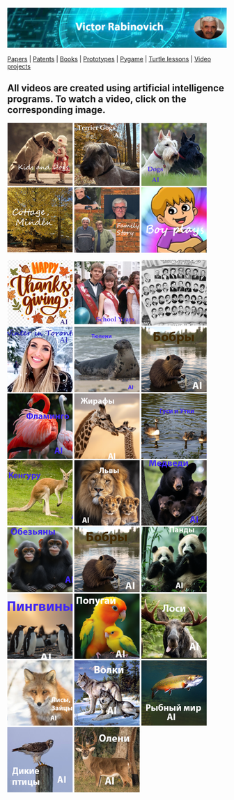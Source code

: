 ![Header Image](https://raw.githubusercontent.com/victenna/vrabinovich/main/Images/Header.png)

[Papers](papers.md) | [Patents](patents.md) | [Books](books.md) | [Prototypes](prototypes.md) | [Pygame](pygame.md) | [Turtle lessons](turtle_lessons.md) | [Video projects](video_projects.md)

## **All videos are created using artificial intelligence programs. To watch a video, click on the corresponding image.**


[![Dogs and Kids](https://raw.githubusercontent.com/victenna/vrabinovich/main/Images/Dogs%20and%20kids.png)](https://www.youtube.com/watch?v=whoiHovNMFs)
[![Terrier Dogs](https://raw.githubusercontent.com/victenna/vrabinovich/main/Images/Terrier%20dogs.png)](https://youtu.be/KkCjh5AozvA)
[![Dogs](https://raw.githubusercontent.com/victenna/vrabinovich/main/Images/Dogs.png)](https://www.youtube.com/shorts/0EpCACd949w)
[![Minden](https://raw.githubusercontent.com/victenna/vrabinovich/main/Images/Cottage%20Minden.png)](https://youtu.be/b9gTKUv__mM)
[![Family](https://raw.githubusercontent.com/victenna/vrabinovich/main/Images/Family%20story.png)](https://youtu.be/xxgmARvQ3UU)
[![Boy](https://raw.githubusercontent.com/victenna/vrabinovich/main/Images/Boy%20plays.png)](https://www.youtube.com/shorts/afVPOF4M2FE)

[![Happy_thanks](https://raw.githubusercontent.com/victenna/vrabinovich/main/Images/Happy%20thanks.png)](https://www.youtube.com/watch?v=m5oAX2Mfsuk)
[![School](https://raw.githubusercontent.com/victenna/vrabinovich/main/Images/School%20Years.png)](https://vimeo.com/manage/videos/1020783755)
[![School1](https://raw.githubusercontent.com/victenna/vrabinovich/main/Images/School.png)](https://www.youtube.com/watch?v=f46q5o1Kj88)
[![Winter](https://raw.githubusercontent.com/victenna/vrabinovich/main/Images/Winter.png)](https://www.youtube.com/watch?v=hOwj09i0N50)
[![Winter](https://raw.githubusercontent.com/victenna/vrabinovich/main/Images/%D0%A2%D1%8E%D0%BB%D0%B5%D0%BD%D0%B8.png)](https://www.youtube.com/watch?v=4Kyqgo-sBHU)
[![Bobr](https://raw.githubusercontent.com/victenna/vrabinovich/main/Images/Bobr.png)](https://youtu.be/cwrndGvP_mk)
[![Flamingo](https://raw.githubusercontent.com/victenna/vrabinovich/main/Images/Flamingo.png)](https://youtu.be/b9Q05NFj8Bw)
[![Giraf](https://raw.githubusercontent.com/victenna/vrabinovich/main/Images/Giraf.png)](https://youtu.be/IgxVY8zljCY)
[![Gusi](https://raw.githubusercontent.com/victenna/vrabinovich/main/Images/Gusi.png)](https://www.youtube.com/watch?v=8iO3QlLbyKM)
[![Kenguru](https://raw.githubusercontent.com/victenna/vrabinovich/main/Images/Kenguru.png)](https://youtu.be/JvA21lnXUZM)
[![Lev](https://raw.githubusercontent.com/victenna/vrabinovich/main/Images/Lev.png)](https://youtu.be/L_NLAs4m1TE)
[![Medvedi](https://raw.githubusercontent.com/victenna/vrabinovich/main/Images/Medvedi.png)](https://youtu.be/GAyMf_7d_ZI)
[![Obeziana](https://raw.githubusercontent.com/victenna/vrabinovich/main/Images/Obeziana.png)](https://youtu.be/dh0xXkzr9uM)
[![Bobr](https://raw.githubusercontent.com/victenna/vrabinovich/main/Images/Bobr.png)](https://youtu.be/cwrndGvP_mk)
[![Panda](https://raw.githubusercontent.com/victenna/vrabinovich/main/Images/Panda.png)](https://youtu.be/FxiWYmJPgOk)
[![Pingvin](https://raw.githubusercontent.com/victenna/vrabinovich/main/Images/Pingvin.png)](https://youtu.be/aOKOdWtctOEk)
[![Popugai](https://raw.githubusercontent.com/victenna/vrabinovich/main/Images/Popugai.png)](https://youtu.be/xw4OxW0IeWg)
[![Losi](https://raw.githubusercontent.com/victenna/vrabinovich/main/Images/Losi.png)](https://www.youtube.com/watch?v=FRS5GuJLL_c)
[![Lisi](https://raw.githubusercontent.com/victenna/vrabinovich/main/Images/Lisi.png)](https://youtu.be/brWUXCfh1Tc)
[![Volki](https://raw.githubusercontent.com/victenna/vrabinovich/main/Images/Volki.png)](https://youtu.be/WcUUmUAupJs)
[![Riba](https://raw.githubusercontent.com/victenna/vrabinovich/main/Images/Riba.png)](https://youtu.be/vzpqYHOGXBo)
[![Ptica](https://raw.githubusercontent.com/victenna/vrabinovich/main/Images/Ptica.png)](https://youtu.be/EtQg83PHSEg)
[![Oleni](https://raw.githubusercontent.com/victenna/vrabinovich/main/Images/Oleni.png)](https://youtu.be/ux-YeWMqxbU )
























































